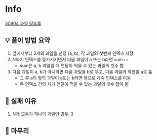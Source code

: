 # Info
[30804 과일 탕후루](https://www.acmicpc.net/problem/30804)

## 💡 풀이 방법 요약
1. 앞에서부터 2개의 과일을 선정 (a, b), 각 과일의 첫번째 인덱스 저장
2. N까지 인덱스를 증가시키면서 다음 과일이 a 또는 b라면 sum++
   + sum은 a, b 과일일 때 연달아 먹을 수 있는 과일의 갯수 합
3. 다음 과일이 a, b가 아니라면 다음 과일을 b로 두고, 다음 과일의 직전을 a로 둠
   + 그 후 a의 앞의 과일이 a또는 b라면 앞으로 계속 인덱스를 이동
   + 두 인덱스 간의 차가 연달아 먹을 수 있는 과일의 갯수 합이 됨

## 👀 실패 이유
1. N개 모두가 하나의 과일인 경우, 3

## 🙂 마무리

